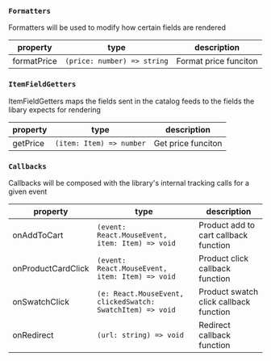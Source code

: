 ### `Formatters`

Formatters will be used to modify how certain fields are rendered

| property    | type                        | description           |
| ----------- | --------------------------- | --------------------- |
| formatPrice | `(price: number) => string` | Format price funciton |

### `ItemFieldGetters`

ItemFieldGetters maps the fields sent in the catalog feeds to the fields the libary expects for rendering

| property | type                     | description        |
| -------- | ------------------------ | ------------------ |
| getPrice | `(item: Item) => number` | Get price funciton |

### `Callbacks`

Callbacks will be composed with the library's internal tracking calls for a given event

| property           | type                                                       | description                            |
| ------------------ | ---------------------------------------------------------- | -------------------------------------- |
| onAddToCart        | `(event: React.MouseEvent, item: Item) => void`            | Product add to cart callback function  |
| onProductCardClick | `(event: React.MouseEvent, item: Item) => void`            | Product click callback function        |
| onSwatchClick      | `(e: React.MouseEvent, clickedSwatch: SwatchItem) => void` | Product swatch click callback function |
| onRedirect         | `(url: string) => void`                                    | Redirect callback function             |
